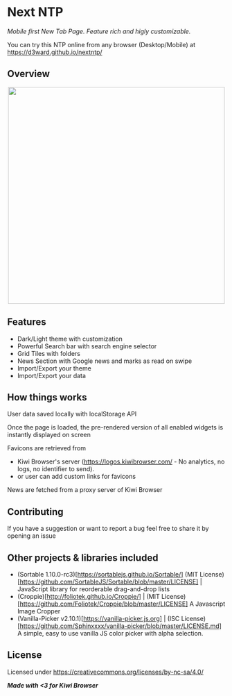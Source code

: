 
# Next NTP

*Mobile first New Tab Page. Feature rich and higly customizable.*

You can try this NTP online from any browser (Desktop/Mobile) at https://d3ward.github.io/nextntp/

## Overview
<p align="center">
<img src="https://user-images.githubusercontent.com/39910418/128778613-fe733eb8-57ab-457f-b8c7-2fd109fe0fd2.png" height="500px">
</p>

## Features
- Dark/Light theme with customization
- Powerful Search bar with search engine selector
- Grid Tiles with folders
- News Section with Google news and marks as read on swipe
- Import/Export your theme
- Import/Export your data 


## How things works
User data saved locally with localStorage API

Once the page is loaded, the pre-rendered version of all enabled widgets is instantly displayed on screen 

Favicons are retrieved from 
- Kiwi Browser's server (https://logos.kiwibrowser.com/ - No analytics, no logs, no identifier to send).
- or user can add custom links for favicons

News are fetched from a proxy server of Kiwi Browser


## Contributing

If you have a suggestion or want to report a bug feel free to share it by opening an issue

## Other projects & libraries included
 - (Sortable 1.10.0-rc3)[https://sortablejs.github.io/Sortable/] (MIT License)[https://github.com/SortableJS/Sortable/blob/master/LICENSE]  | JavaScript library for reorderable drag-and-drop lists 
 - (Croppie)[http://foliotek.github.io/Croppie/] | (MIT License)[https://github.com/Foliotek/Croppie/blob/master/LICENSE] A Javascript Image Cropper  
 - (Vanilla-Picker v2.10.1)[https://vanilla-picker.js.org] | (ISC License)[https://github.com/Sphinxxxx/vanilla-picker/blob/master/LICENSE.md] A simple, easy to use vanilla JS color picker with alpha selection.

## License
Licensed under https://creativecommons.org/licenses/by-nc-sa/4.0/

*__Made with <3 for Kiwi Browser__*

